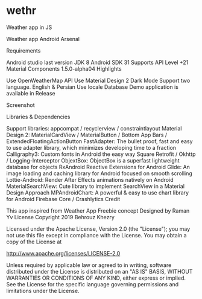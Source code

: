 # wethr
Weather app in JS

Weather app
Android Arsenal



Requirements

Android studio last version
JDK 8
Android SDK 31
Supports API Level +21
Material Components 1.5.0-alpha04
Highlights

Use OpenWeatherMap API
Use Material Design 2
Dark Mode
Support two language. English & Persian
Use locale Database
Demo application is available in Release

Screenshot



Libraries & Dependencies

Support libraries: appcompat / recyclerview / constraintlayout
Material Design 2: MaterialCardView / MaterialButton / Bottom App Bars / ExtendedFloatingActionButton
FastAdapter: The bullet proof, fast and easy to use adapter library, which minimizes developing time to a fraction
Calligraphy3: Custom fonts in Android the easy way
Square Retrofit / Okhttp / Logging-Interceptor
ObjextBox: ObjectBox is a superfast lightweight database for objects
RxAndroid Reactive Extensions for Android
Glide: An image loading and caching library for Android focused on smooth scrolling
Lottie-Android: Render After Effects animations natively on Android
MaterialSearchView: Cute library to implement SearchView in a Material Design Approach
MPAndroidChart: A powerful & easy to use chart library for Android
Firebase Core / Crashlytics
Credit

This app inspired from Weather App Freebie concept Designed by Raman Yv
License
Copyright 2019 Behrouz Khezry

Licensed under the Apache License, Version 2.0 (the "License");
you may not use this file except in compliance with the License.
You may obtain a copy of the License at

   http://www.apache.org/licenses/LICENSE-2.0

Unless required by applicable law or agreed to in writing, software
distributed under the License is distributed on an "AS IS" BASIS,
WITHOUT WARRANTIES OR CONDITIONS OF ANY KIND, either express or implied.
See the License for the specific language governing permissions and
limitations under the License.
